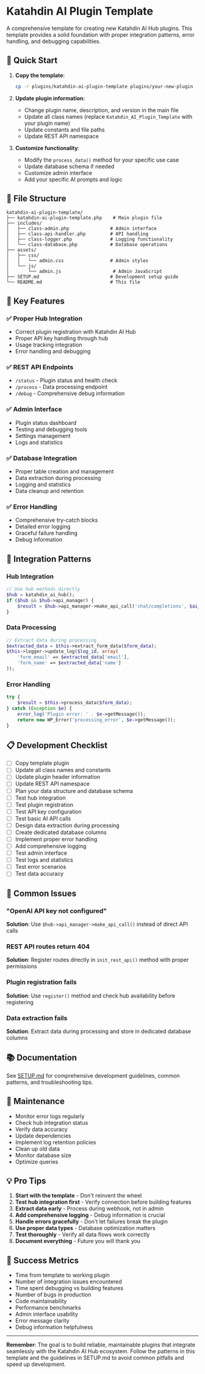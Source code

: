 # Katahdin AI Plugin Template

A comprehensive template for creating new Katahdin AI Hub plugins. This template provides a solid foundation with proper integration patterns, error handling, and debugging capabilities.

## 🚀 Quick Start

1. **Copy the template**:
   ```bash
   cp -r plugins/katahdin-ai-plugin-template plugins/your-new-plugin
   ```

2. **Update plugin information**:
   - Change plugin name, description, and version in the main file
   - Update all class names (replace `Katahdin_AI_Plugin_Template` with your plugin name)
   - Update constants and file paths
   - Update REST API namespace

3. **Customize functionality**:
   - Modify the `process_data()` method for your specific use case
   - Update database schema if needed
   - Customize admin interface
   - Add your specific AI prompts and logic

## 📁 File Structure

```
katahdin-ai-plugin-template/
├── katahdin-ai-plugin-template.php    # Main plugin file
├── includes/
│   ├── class-admin.php               # Admin interface
│   ├── class-api-handler.php         # API handling
│   ├── class-logger.php              # Logging functionality
│   └── class-database.php            # Database operations
├── assets/
│   ├── css/
│   │   └── admin.css                 # Admin styles
│   └── js/
│       └── admin.js                   # Admin JavaScript
├── SETUP.md                          # Development setup guide
└── README.md                         # This file
```

## 🔧 Key Features

### ✅ Proper Hub Integration
- Correct plugin registration with Katahdin AI Hub
- Proper API key handling through hub
- Usage tracking integration
- Error handling and debugging

### ✅ REST API Endpoints
- `/status` - Plugin status and health check
- `/process` - Data processing endpoint
- `/debug` - Comprehensive debug information

### ✅ Admin Interface
- Plugin status dashboard
- Testing and debugging tools
- Settings management
- Logs and statistics

### ✅ Database Integration
- Proper table creation and management
- Data extraction during processing
- Logging and statistics
- Data cleanup and retention

### ✅ Error Handling
- Comprehensive try-catch blocks
- Detailed error logging
- Graceful failure handling
- Debug information

## 🎯 Integration Patterns

### Hub Integration
```php
// Use hub methods directly
$hub = katahdin_ai_hub();
if ($hub && $hub->api_manager) {
    $result = $hub->api_manager->make_api_call('chat/completions', $ai_data);
}
```

### Data Processing
```php
// Extract data during processing
$extracted_data = $this->extract_form_data($form_data);
$this->logger->update_log($log_id, array(
    'form_email' => $extracted_data['email'],
    'form_name' => $extracted_data['name']
));
```

### Error Handling
```php
try {
    $result = $this->process_data($form_data);
} catch (Exception $e) {
    error_log('Plugin error: ' . $e->getMessage());
    return new WP_Error('processing_error', $e->getMessage());
}
```

## 📋 Development Checklist

- [ ] Copy template plugin
- [ ] Update all class names and constants
- [ ] Update plugin header information
- [ ] Update REST API namespace
- [ ] Plan your data structure and database schema
- [ ] Test hub integration
- [ ] Test plugin registration
- [ ] Test API key configuration
- [ ] Test basic AI API calls
- [ ] Design data extraction during processing
- [ ] Create dedicated database columns
- [ ] Implement proper error handling
- [ ] Add comprehensive logging
- [ ] Test admin interface
- [ ] Test logs and statistics
- [ ] Test error scenarios
- [ ] Test data accuracy

## 🐛 Common Issues

### "OpenAI API key not configured"
**Solution**: Use `$hub->api_manager->make_api_call()` instead of direct API calls

### REST API routes return 404
**Solution**: Register routes directly in `init_rest_api()` method with proper permissions

### Plugin registration fails
**Solution**: Use `register()` method and check hub availability before registering

### Data extraction fails
**Solution**: Extract data during processing and store in dedicated database columns

## 📚 Documentation

See [SETUP.md](SETUP.md) for comprehensive development guidelines, common patterns, and troubleshooting tips.

## 🔄 Maintenance

- Monitor error logs regularly
- Check hub integration status
- Verify data accuracy
- Update dependencies
- Implement log retention policies
- Clean up old data
- Monitor database size
- Optimize queries

## 💡 Pro Tips

1. **Start with the template** - Don't reinvent the wheel
2. **Test hub integration first** - Verify connection before building features
3. **Extract data early** - Process during webhook, not in admin
4. **Add comprehensive logging** - Debug information is crucial
5. **Handle errors gracefully** - Don't let failures break the plugin
6. **Use proper data types** - Database optimization matters
7. **Test thoroughly** - Verify all data flows work correctly
8. **Document everything** - Future you will thank you

## 🎯 Success Metrics

- Time from template to working plugin
- Number of integration issues encountered
- Time spent debugging vs building features
- Number of bugs in production
- Code maintainability
- Performance benchmarks
- Admin interface usability
- Error message clarity
- Debug information helpfulness

---

**Remember**: The goal is to build reliable, maintainable plugins that integrate seamlessly with the Katahdin AI Hub ecosystem. Follow the patterns in this template and the guidelines in SETUP.md to avoid common pitfalls and speed up development.
